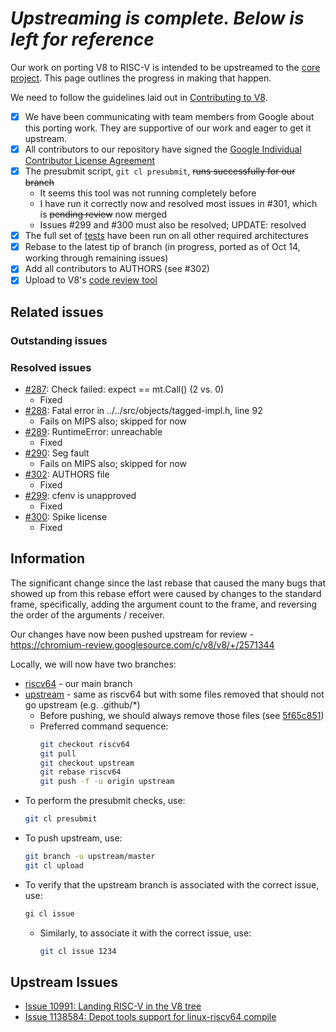 # **_Upstreaming is complete. Below is left for reference_**

Our work on porting V8 to RISC-V is intended to be upstreamed to the [core project](https://github.com/v8/v8). This page outlines the progress in making that happen.

We need to follow the guidelines laid out in [Contributing to V8](https://v8.dev/docs/contribute).
* [x] We have been communicating with team members from Google about this porting work. They are supportive of our work and eager to get it upstream.
* [x] All contributors to our repository have signed the [Google Individual Contributor License Agreement](https://cla.developers.google.com/about/google-individual)
* [x] The presubmit script, `git cl presubmit`, <s>runs successfully for our branch</s>
  * It seems this tool was not running completely before
  * I have run it correctly now and resolved most issues in #301, which is <s>pending review</s> now merged
  * Issues #299 and #300 must also be resolved; UPDATE: resolved
* [x] The full set of [tests](https://v8.dev/docs/test) have been run on all other required architectures
* [x] Rebase to the latest tip of branch (in progress, ported as of Oct 14, working through remaining issues)
* [x] Add all contributors to AUTHORS (see #302)
* [x] Upload to V8's [code review tool](https://v8.dev/docs/contribute#upload-to-v8%E2%80%99s-codereview-tool)

## Related issues

### Outstanding issues

### Resolved issues
* [#287](https://github.com/v8-riscv/v8/issues/287): Check failed: expect == mt.Call() (2 vs. 0)
  - Fixed
* [#288](https://github.com/v8-riscv/v8/issues/288): Fatal error in ../../src/objects/tagged-impl.h, line 92
  - Fails on MIPS also; skipped for now
* [#289](https://github.com/v8-riscv/v8/issues/289): RuntimeError: unreachable
  - Fixed
* [#290](https://github.com/v8-riscv/v8/issues/290): Seg fault
  - Fails on MIPS also; skipped for now
* [#302](https://github.com/v8-riscv/v8/issues/302): AUTHORS file
  - Fixed
* [#299](https://github.com/v8-riscv/v8/issues/299): cfenv is unapproved
  - Fixed
* [#300](https://github.com/v8-riscv/v8/issues/300): Spike license
  - Fixed

## Information

The significant change since the last rebase that caused the many bugs that showed up from this rebase effort were caused by changes to the standard frame, specifically, adding the argument count to the frame, and reversing the order of the arguments / receiver.

Our changes have now been pushed upstream for review - https://chromium-review.googlesource.com/c/v8/v8/+/2571344

Locally, we will now have two branches:
* [riscv64](https://github.com/v8-riscv/v8/tree/riscv64) - our main branch
* [upstream](https://github.com/v8-riscv/v8/tree/upstream) - same as riscv64 but with some files removed that should not go upstream (e.g. .github/*)
  - Before pushing, we should always remove those files (see [5f65c851](https://github.com/v8-riscv/v8/commit/5f65c8515add6f202f55cdd1397e37e70b726a89))
  - Preferred command sequence:
    ```bash
    git checkout riscv64
    git pull
    git checkout upstream
    git rebase riscv64
    git push -f -u origin upstream
    ```
* To perform the presubmit checks, use:
  ```bash
  git cl presubmit
  ```
* To push upstream, use:
  ```bash
  git branch -u upstream/master
  git cl upload
  ```
* To verify that the upstream branch is associated with the correct issue, use:
  ```bash
  gi cl issue
  ```
  - Similarly, to associate it with the correct issue, use:
    ```bash
    git cl issue 1234
    ```

## Upstream Issues
* [Issue 10991: Landing RISC-V in the V8 tree](https://bugs.chromium.org/p/v8/issues/detail?id=10991)
* [Issue 1138584: Depot tools support for linux-riscv64 compile](https://bugs.chromium.org/p/chromium/issues/detail?id=1138584#c1)